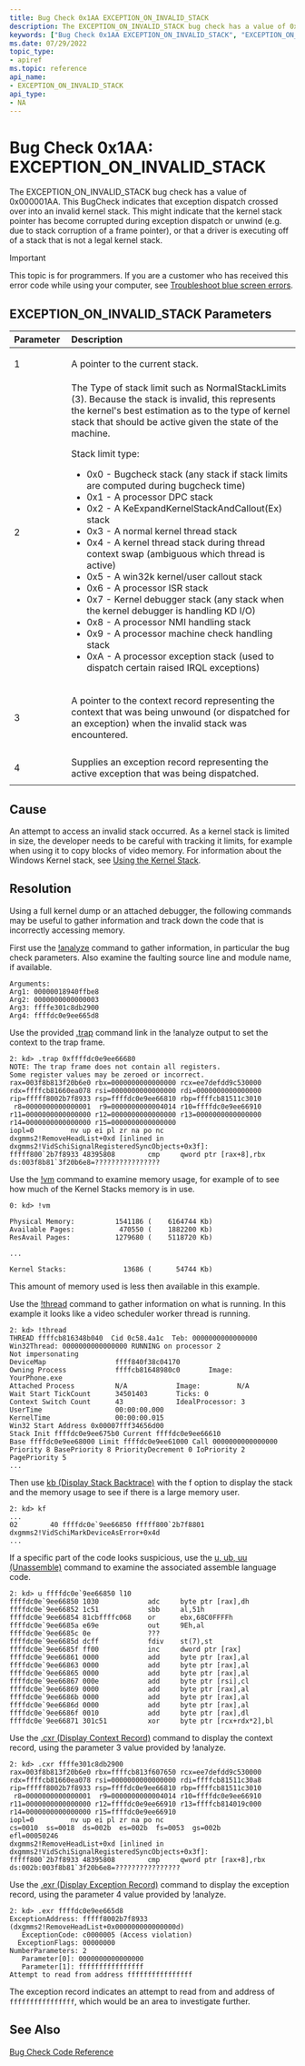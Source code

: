 ```yaml
---
title: Bug Check 0x1AA EXCEPTION_ON_INVALID_STACK
description: The EXCEPTION_ON_INVALID_STACK bug check has a value of 0x000001AA. It indicates a memory access outside of the valid stack range occurred.
keywords: ["Bug Check 0x1AA EXCEPTION_ON_INVALID_STACK", "EXCEPTION_ON_INVALID_STACK"]
ms.date: 07/29/2022
topic_type:
- apiref
ms.topic: reference
api_name:
- EXCEPTION_ON_INVALID_STACK
api_type:
- NA
---
```


# Bug Check 0x1AA: EXCEPTION\_ON\_INVALID\_STACK

The EXCEPTION\_ON\_INVALID\_STACK bug check has a value of 0x000001AA. This BugCheck indicates that exception dispatch crossed over into an invalid kernel stack.  This might indicate that the kernel stack pointer has become
corrupted during exception dispatch or unwind (e.g. due to stack corruption of a frame pointer), or that a driver is executing off of a stack that is not a legal kernel stack.

> [!IMPORTANT]
> This topic is for programmers. If you are a customer who has received this error code while using your computer, see [Troubleshoot blue screen errors](https://www.windows.com/stopcode).


## EXCEPTION\_ON\_INVALID\_STACK Parameters

<table>
<colgroup>
<col width="20%" />
<col width="80%" />
</colgroup>
<thead>
<tr class="header">
<th align="left">Parameter</th>
<th align="left">Description</th>
</tr>
</thead>
<tbody>
<tr class="odd">
<td align="left"><p>1</p></td>
<td align="left"><p>A pointer to the current stack.</p></td>
</tr>
<tr class="even">
<td align="left"><p>2</p></td>
<td align="left">The Type of stack limit such as NormalStackLimits (3).  Because the
        stack is invalid, this represents the kernel's best estimation as to
        the type of kernel stack that should be active given the state of the
        machine. <p>Stack limit type:</p><ul>
<li>0x0 - Bugcheck stack (any stack if stack limits are computed during bugcheck time)</li>
<li>0x1 - A processor DPC stack</li>
<li>0x2 - A KeExpandKernelStackAndCallout(Ex) stack</li>
<li>0x3 - A normal kernel thread stack</li>
<li>0x4 - A kernel thread stack during thread context swap (ambiguous which thread is active)</li>
<li>0x5 - A win32k kernel/user callout stack</li>
<li>0x6 - A processor ISR stack</li>
<li>0x7 - Kernel debugger stack (any stack when the kernel debugger is handling KD I/O)</li>
<li>0x8 - A processor NMI handling stack</li>
<li>0x9 - A processor machine check handling stack</li>
<li>0xA - A processor exception stack (used to dispatch certain raised IRQL exceptions)</li>
</ul></p></td>
</tr>
<tr class="odd">
<td align="left"><p>3</p></td>
<td align="left"><p>A pointer to the context record representing the context that was
        being unwound (or dispatched for an exception) when the invalid stack
        was encountered.</p></td>
</tr>
<tr class="even">
<td align="left"><p>4</p></td>
<td align="left">Supplies an exception record representing the active exception that was being dispatched.</td>
</tr>
</tbody>
</table>



## Cause

An attempt to access an invalid stack occurred. As a kernel stack is limited in size, the developer needs to be careful with tracking it limits, for example when using it to copy blocks of video memory.  For information about the Windows Kernel stack, see [Using the Kernel Stack](../kernel/using-the-kernel-stack.md). 

## Resolution

Using a full kernel dump or an attached debugger, the following commands may be useful to gather information and track down the code that is incorrectly accessing memory.

First use the [!analyze](-analyze.md) command to gather information, in particular the bug check parameters. Also examine the faulting source line and module name, if available.

```dbgcmd
Arguments:
Arg1: 00000018940ffbe8
Arg2: 0000000000000003
Arg3: ffffe301c8db2900
Arg4: ffffdc0e9ee665d8
```

Use the provided [.trap](-trap.md) command link in the !analyze output to set the context to the trap frame.

```dbgcmd
2: kd> .trap 0xffffdc0e9ee66680
NOTE: The trap frame does not contain all registers.
Some register values may be zeroed or incorrect.
rax=003f8b813f20b6e0 rbx=0000000000000000 rcx=ee7defdd9c530000
rdx=ffffcb81660ea078 rsi=0000000000000000 rdi=0000000000000000
rip=fffff8002b7f8933 rsp=ffffdc0e9ee66810 rbp=ffffcb81511c3010
 r8=0000000000000001  r9=0000000000004014 r10=ffffdc0e9ee66910
r11=0000000000000000 r12=0000000000000000 r13=0000000000000000
r14=0000000000000000 r15=0000000000000000
iopl=0         nv up ei pl zr na po nc
dxgmms2!RemoveHeadList+0xd [inlined in dxgmms2!VidSchiSignalRegisteredSyncObjects+0x3f]:
fffff800`2b7f8933 48395808        cmp     qword ptr [rax+8],rbx ds:003f8b81`3f20b6e8=????????????????
```

Use the [!vm](-vm.md) command to examine memory usage, for example of to see how much of the Kernel Stacks memory is in use.

```dbgcmd
0: kd> !vm

Physical Memory:          1541186 (    6164744 Kb)
Available Pages:           470550 (    1882200 Kb)
ResAvail Pages:           1279680 (    5118720 Kb)

...

Kernel Stacks:              13686 (      54744 Kb)
```

This amount of memory used is less then available in this example.

Use the [!thread](-thread.md) command to gather information on what is running. In this example it looks like a video scheduler worker thread is running. 

```dbgcmd
2: kd> !thread
THREAD ffffcb816348b040  Cid 0c58.4a1c  Teb: 0000000000000000 Win32Thread: 0000000000000000 RUNNING on processor 2
Not impersonating
DeviceMap                 ffff840f38c04170
Owning Process            ffffcb81648980c0       Image:         YourPhone.exe
Attached Process          N/A            Image:         N/A
Wait Start TickCount      34501403       Ticks: 0
Context Switch Count      43             IdealProcessor: 3             
UserTime                  00:00:00.000
KernelTime                00:00:00.015
Win32 Start Address 0x00007fff34656d00
Stack Init ffffdc0e9ee675b0 Current ffffdc0e9ee66610
Base ffffdc0e9ee68000 Limit ffffdc0e9ee61000 Call 0000000000000000
Priority 8 BasePriority 8 PriorityDecrement 0 IoPriority 2 PagePriority 5
...
```

Then use [kb (Display Stack Backtrace)](k--kb--kc--kd--kp--kp--kv--display-stack-backtrace-.md) with the f option to display the stack and the memory usage to see if there is a large memory user. 

```dbgcmd
2: kd> kf
...
02        40 ffffdc0e`9ee66850 fffff800`2b7f8801     dxgmms2!VidSchiMarkDeviceAsError+0x4d  
...
```

If a specific part of the code looks suspicious, use the [u, ub, uu (Unassemble)](u--unassemble-.md) command to examine the associated assemble language code.

```dbgcmd
2: kd> u ffffdc0e`9ee66850 l10
ffffdc0e`9ee66850 1030            adc     byte ptr [rax],dh
ffffdc0e`9ee66852 1c51            sbb     al,51h
ffffdc0e`9ee66854 81cbffffc068    or      ebx,68C0FFFFh
ffffdc0e`9ee6685a e69e            out     9Eh,al
ffffdc0e`9ee6685c 0e              ???
ffffdc0e`9ee6685d dcff            fdiv    st(7),st
ffffdc0e`9ee6685f ff00            inc     dword ptr [rax]
ffffdc0e`9ee66861 0000            add     byte ptr [rax],al
ffffdc0e`9ee66863 0000            add     byte ptr [rax],al
ffffdc0e`9ee66865 0000            add     byte ptr [rax],al
ffffdc0e`9ee66867 000e            add     byte ptr [rsi],cl
ffffdc0e`9ee66869 0000            add     byte ptr [rax],al
ffffdc0e`9ee6686b 0000            add     byte ptr [rax],al
ffffdc0e`9ee6686d 0000            add     byte ptr [rax],al
ffffdc0e`9ee6686f 0010            add     byte ptr [rax],dl
ffffdc0e`9ee66871 301c51          xor     byte ptr [rcx+rdx*2],bl

```

Use the [.cxr (Display Context Record)](-cxr.md) command to display the context record, using the parameter 3 value provided by !analyze.

```dbgcmd
2: kd> .cxr ffffe301c8db2900
rax=003f8b813f20b6e0 rbx=ffffcb813f607650 rcx=ee7defdd9c530000
rdx=ffffcb81660ea078 rsi=0000000000000000 rdi=ffffcb81511c30a8
rip=fffff8002b7f8933 rsp=ffffdc0e9ee66810 rbp=ffffcb81511c3010
 r8=0000000000000001  r9=0000000000004014 r10=ffffdc0e9ee66910
r11=0000000000000000 r12=ffffdc0e9ee66910 r13=ffffcb814019c000
r14=0000000000000000 r15=ffffdc0e9ee66910
iopl=0         nv up ei pl zr na po nc
cs=0010  ss=0018  ds=002b  es=002b  fs=0053  gs=002b             efl=00050246
dxgmms2!RemoveHeadList+0xd [inlined in dxgmms2!VidSchiSignalRegisteredSyncObjects+0x3f]:
fffff800`2b7f8933 48395808        cmp     qword ptr [rax+8],rbx ds:002b:003f8b81`3f20b6e8=????????????????
```

Use the [.exr (Display Exception Record)](-exr--display-exception-record-.md) command to display the exception record, using the parameter 4 value provided by !analyze.

```dbgcmd
2: kd> .exr ffffdc0e9ee665d8
ExceptionAddress: fffff8002b7f8933 (dxgmms2!RemoveHeadList+0x000000000000000d)
   ExceptionCode: c0000005 (Access violation)
  ExceptionFlags: 00000000
NumberParameters: 2
   Parameter[0]: 0000000000000000
   Parameter[1]: ffffffffffffffff
Attempt to read from address ffffffffffffffff
```

The exception record indicates an attempt to read from and address of `ffffffffffffffff`, which would be an area to investigate further.


## See Also

[Bug Check Code Reference](bug-check-code-reference2.md)
